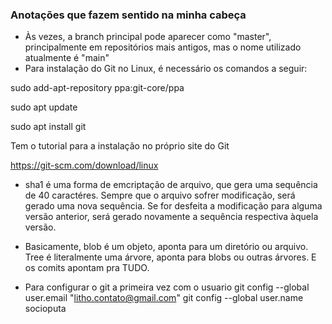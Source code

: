### Anotações que fazem sentido na minha cabeça

- Às vezes, a branch principal pode aparecer como "master", principalmente em repositórios mais antigos,
mas o nome utilizado atualmente é "main"
- Para instalação do Git no Linux, é necessário os comandos a seguir:

sudo add-apt-repository ppa:git-core/ppa

sudo apt update

sudo apt install git

Tem o tutorial para a instalação no próprio site do Git

https://git-scm.com/download/linux

- sha1 é uma forma de emcriptação de arquivo, que gera uma sequência de 40 caractéres. Sempre que o arquivo sofrer modificação, será gerado uma nova sequência. Se for desfeita a modificação para alguma versão anterior, será gerado novamente a sequência respectiva àquela versão.

- Basicamente, blob é um objeto, aponta para um diretório ou arquivo. Tree é literalmente uma árvore, aponta para blobs ou outras árvores. E os comits apontam pra TUDO.

- Para configurar o git a primeira vez com o usuario
    git config --global user.email "litho.contato@gmail.com"
    git config --global user.name socioputa